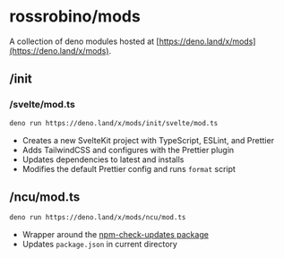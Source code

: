# rossrobino/mods

A collection of deno modules hosted at
[https://deno.land/x/mods](https://deno.land/x/mods).

## /init

### /svelte/mod.ts

```bash
deno run https://deno.land/x/mods/init/svelte/mod.ts
```

- Creates a new SvelteKit project with TypeScript, ESLint, and Prettier
- Adds TailwindCSS and configures with the Prettier plugin
- Updates dependencies to latest and installs
- Modifies the default Prettier config and runs `format` script

## /ncu/mod.ts

```bash
deno run https://deno.land/x/mods/ncu/mod.ts
```

- Wrapper around the [npm-check-updates package](https://github.com/raineorshine/npm-check-updates)
- Updates `package.json` in current directory
